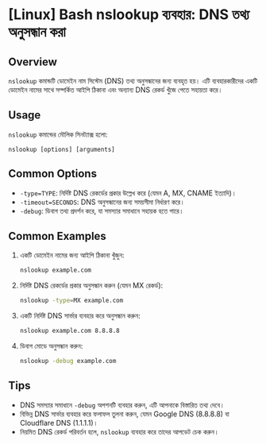 # [Linux] Bash nslookup ব্যবহার: DNS তথ্য অনুসন্ধান করা

## Overview
`nslookup` কমান্ডটি ডোমেইন নাম সিস্টেম (DNS) তথ্য অনুসন্ধানের জন্য ব্যবহৃত হয়। এটি ব্যবহারকারীদের একটি ডোমেইন নামের সাথে সম্পর্কিত আইপি ঠিকানা এবং অন্যান্য DNS রেকর্ড খুঁজে পেতে সহায়তা করে।

## Usage
`nslookup` কমান্ডের মৌলিক সিনট্যাক্স হলো:

```
nslookup [options] [arguments]
```

## Common Options
- `-type=TYPE`: নির্দিষ্ট DNS রেকর্ডের প্রকার উল্লেখ করে (যেমন A, MX, CNAME ইত্যাদি)।
- `-timeout=SECONDS`: DNS অনুসন্ধানের জন্য সময়সীমা নির্ধারণ করে।
- `-debug`: ডিবাগ তথ্য প্রদর্শন করে, যা সমস্যার সমাধানে সহায়ক হতে পারে।

## Common Examples
1. একটি ডোমেইন নামের জন্য আইপি ঠিকানা খুঁজুন:
   ```bash
   nslookup example.com
   ```

2. নির্দিষ্ট DNS রেকর্ডের প্রকার অনুসন্ধান করুন (যেমন MX রেকর্ড):
   ```bash
   nslookup -type=MX example.com
   ```

3. একটি নির্দিষ্ট DNS সার্ভার ব্যবহার করে অনুসন্ধান করুন:
   ```bash
   nslookup example.com 8.8.8.8
   ```

4. ডিবাগ মোডে অনুসন্ধান করুন:
   ```bash
   nslookup -debug example.com
   ```

## Tips
- DNS সমস্যার সমাধানে `-debug` অপশনটি ব্যবহার করুন, এটি আপনাকে বিস্তারিত তথ্য দেবে।
- বিভিন্ন DNS সার্ভার ব্যবহার করে ফলাফল তুলনা করুন, যেমন Google DNS (8.8.8.8) বা Cloudflare DNS (1.1.1.1)।
- নিয়মিত DNS রেকর্ড পরিবর্তন হলে, `nslookup` ব্যবহার করে তাদের আপডেট চেক করুন।